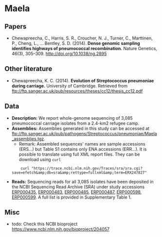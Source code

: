 # Maela

## Papers

* Chewapreecha, C., Harris, S. R., Croucher, N. J., Turner, C., Marttinen, P., Cheng, L., … Bentley, S. D. (2014). **Dense genomic sampling identifies highways of pneumococcal recombination.** Nature Genetics, 46(3), 305–309. http://doi.org/10.1038/ng.2895

## Other literature

* Chewapreecha, K. C. (2014). **Evolution of Streptococcus pneumoniae during carriage.** University of Cambridge. Retrieved from ftp://ftp.sanger.ac.uk/pub/resources/theses/cc12/thesis_cc12.pdf

## Data

* **Description:** We report whole-genome sequencing of 3,085 pneumococcal carriage isolates from a 2.4-km2 refugee camp.
* **Assemblies:** Assemblies generated in this study can be accessed at ftp://ftp.sanger.ac.uk/pub/pathogens/Streptococcus/pneumoniae/Maela_assemblies.tgz.
	* Remark: Assembled sequences' names are sample accessions (ERS...) but Table S1 contains only ENA accessions (ERR...). It is possible to translate using full XML report files. They can be download using ``curl``
	```
		curl "https://trace.ncbi.nlm.nih.gov/Traces/sra/sra.cgi?save=efetch&amp;db=sra&amp;rettype=fullxml&amp;term=ERX247827"
	```
* **Reads:** Sequencing reads for all 3,085 isolates have been deposited in the NCBI Sequencing Read Archive (SRA) under study accessions
[ERP000435](https://www.ncbi.nlm.nih.gov/sra/?term=ERP000435),
[ERP000483](https://www.ncbi.nlm.nih.gov/sra/?term=ERP000483),
[ERP000485](https://www.ncbi.nlm.nih.gov/sra/?term=ERP000485),
[ERP000487](https://www.ncbi.nlm.nih.gov/sra/?term=ERP000487),
[ERP000598](https://www.ncbi.nlm.nih.gov/sra/?term=ERP000598),
[ERP000599](https://www.ncbi.nlm.nih.gov/sra/?term=ERP000599).
A full list is provided in Supplementary Table 1.

## Misc

* todo: Check this NCBI bioproject https://www.ncbi.nlm.nih.gov/bioproject/204057
